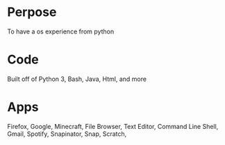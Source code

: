 # Perpose
To have a os experience from python

# Code
Built off of Python 3, Bash, Java, Html, and more

# Apps
Firefox, Google, Minecraft, File Browser, Text Editor, Command Line Shell, Gmail, Spotify, Snapinator, Snap, Scratch,